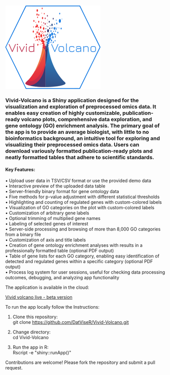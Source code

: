 ![](www/Vivid_volcano_logo.png)

### Vivid-Volcano is a Shiny application designed for the visualization and exploration of preprocessed omics data. It enables easy creation of highly customizable, publication-ready volcano plots, comprehensive data exploration, and gene ontology (GO) enrichment analysis. The primary goal of the app is to provide an average biologist, with little to no bioinformatics background, an intuitive tool for exploring and visualizing their preprocessed omics data. Users can download variously formatted publication-ready plots and neatly formatted tables that adhere to scientific standards.

#### Key Features:

• Upload user data in TSV/CSV format or use the provided demo data\
• Interactive preview of the uploaded data table\
• Server-friendly binary format for gene ontology data\
• Five methods for p-value adjustment with different statistical thresholds\
• Highlighting and counting of regulated genes with custom-colored labels\
• Visualization of GO categories on the plot with custom-colored labels\
• Customization of arbitrary gene labels\
• Optional trimming of multiplied gene names\
• Labeling of selected genes of interest\
• Server-side processing and browsing of more than 8,000 GO categories from a binary file\
• Customization of axis and title labels\
• Creation of gene ontology enrichment analyses with results in a professionally formatted table (optional PDF output)\
• Table of gene lists for each GO category, enabling easy identification of detected and regulated genes within a specific category (optional PDF output)\
• Process log system for user sessions, useful for checking data processing outcomes, debugging, and analyzing app functionality

The application is available in the cloud:

[Vivid volcano live - beta version](https://019450d5-e026-768a-7bd5-5eee2cd59c8f.share.connect.posit.cloud/)

To run the app locally follow the Instructions:

1.  Clone this repository:\
    git clone <https://github.com/DatViseR/Vivid-Volcano.git>

2.  Change directory:\
    cd Vivid-Volcano

3.  Run the app in R:\
    Rscript -e "shiny::runApp()"

Contributions are welcome! Please fork the repository and submit a pull request.

# 
